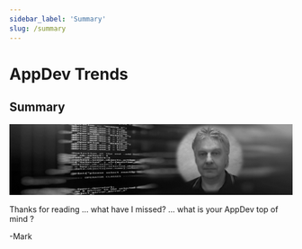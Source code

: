 ```yaml
---
sidebar_label: 'Summary'
slug: /summary
---
```


# AppDev Trends

##  Summary  

![](images/01-introduction.png)

Thanks for reading … what have I missed? ... what is your AppDev top of mind ?

-Mark